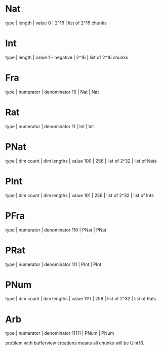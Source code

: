 # Nat
type    | length  | value
0       | 2^16    | list of 2^16 chunks

# Int
type          | length  |  value
1 - negative  | 2^16    |  list of 2^16 chunks


# Fra
type    | numerator | denominator
10      | Nat       | Nat

# Rat
type    | numerator | denominator
11      | Int       | Int


# PNat
type    | dim count | dim lengths   | value
100     | 256       | list of 2^32  | list of Nats

# PInt
type    | dim count | dim lengths   | value
101     | 256       | list of 2^32  | list of Ints

# PFra
type    | numerator | denominator
110     | PNat      | PNat

# PRat
type    | numerator | denominator
111     | PInt      | PInt


# PNum
type    | dim count | dim lengths   | value
1111    | 256       | list of 2^32  | list of Rats

# Arb
type    | numerator | denominator
11111   | PNum      | PNum


problem with bufferview creations means all chunks will be Uint16.

